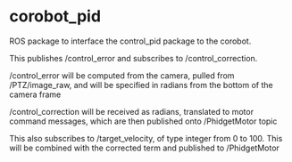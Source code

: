 corobot_pid
========

ROS package to interface the control_pid package to the corobot.

This publishes /control_error and subscribes to /control_correction.


/control_error will be computed from the camera, pulled from /PTZ/image_raw, and will be specified in radians from the bottom of the camera frame

/control_correction will be received as radians, translated to motor command messages, which are then published onto /PhidgetMotor topic

This also subscribes to /target_velocity, of type integer from 0 to 100.  This will be combined with the corrected term and published to /PhidgetMotor
